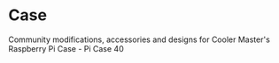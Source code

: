 # Case
Community modifications, accessories and designs for Cooler Master's Raspberry Pi Case - Pi Case 40
